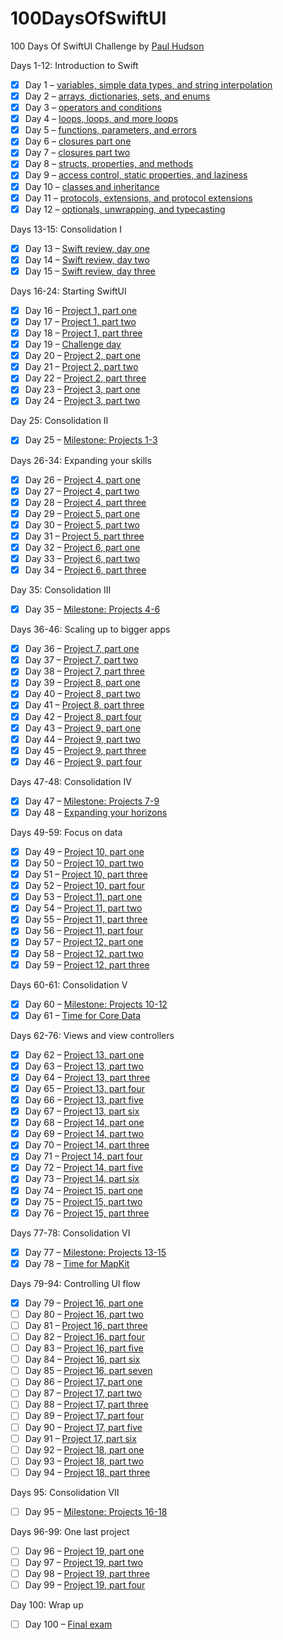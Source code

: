 # 100DaysOfSwiftUI
100 Days Of SwiftUI Challenge by [Paul Hudson](https://www.hackingwithswift.com/100/swiftui)

Days 1-12: Introduction to Swift
- [x] Day 1 – [variables, simple data types, and string interpolation](https://www.hackingwithswift.com/100/swiftui/1)
- [x] Day 2 – [arrays, dictionaries, sets, and enums](https://www.hackingwithswift.com/100/swiftui/2)
- [x] Day 3 – [operators and conditions](https://www.hackingwithswift.com/100/swiftui/3)
- [x] Day 4 – [loops, loops, and more loops](https://www.hackingwithswift.com/100/swiftui/4)
- [x] Day 5 – [functions, parameters, and errors](https://www.hackingwithswift.com/100/swiftui/5)
- [x] Day 6 – [closures part one](https://www.hackingwithswift.com/100/swiftui/6)
- [x] Day 7 – [closures part two](https://www.hackingwithswift.com/100/swiftui/7)
- [x] Day 8 – [structs, properties, and methods](https://www.hackingwithswift.com/100/swiftui/8)
- [x] Day 9 – [access control, static properties, and laziness](https://www.hackingwithswift.com/100/swiftui/9)
- [x] Day 10 – [classes and inheritance](https://www.hackingwithswift.com/100/swiftui/10)
- [x] Day 11 – [protocols, extensions, and protocol extensions](https://www.hackingwithswift.com/100/swiftui/11)
- [x] Day 12 – [optionals, unwrapping, and typecasting](https://www.hackingwithswift.com/100/swiftui/12)

Days 13-15: Consolidation I
- [x] Day 13 – [Swift review, day one](https://www.hackingwithswift.com/100/swiftui/13)
- [x] Day 14 – [Swift review, day two](https://www.hackingwithswift.com/100/swiftui/14)
- [x] Day 15 – [Swift review, day three](https://www.hackingwithswift.com/100/swiftui/15)

Days 16-24: Starting SwiftUI
- [x] Day 16 – [Project 1, part one](https://www.hackingwithswift.com/100/swiftui/16)
- [x] Day 17 – [Project 1, part two](https://www.hackingwithswift.com/100/swiftui/17)
- [x] Day 18 – [Project 1, part three](https://www.hackingwithswift.com/100/swiftui/18)
- [x] Day 19 – [Challenge day](https://www.hackingwithswift.com/100/swiftui/19)
- [x] Day 20 – [Project 2, part one](https://www.hackingwithswift.com/100/swiftui/20)
- [x] Day 21 – [Project 2, part two](https://www.hackingwithswift.com/100/swiftui/21)
- [x] Day 22 – [Project 2, part three](https://www.hackingwithswift.com/100/swiftui/22)
- [x] Day 23 – [Project 3, part one](https://www.hackingwithswift.com/100/swiftui/23)
- [x] Day 24 – [Project 3, part two](https://www.hackingwithswift.com/100/swiftui/24)

Day 25: Consolidation II
- [x] Day 25 – [Milestone: Projects 1-3](https://www.hackingwithswift.com/100/swiftui/25)

Days 26-34: Expanding your skills
- [x] Day 26 – [Project 4, part one](https://www.hackingwithswift.com/100/swiftui/26)
- [x] Day 27 – [Project 4, part two](https://www.hackingwithswift.com/100/swiftui/27)
- [x] Day 28 – [Project 4, part three](https://www.hackingwithswift.com/100/swiftui/28)
- [x] Day 29 – [Project 5, part one](https://www.hackingwithswift.com/100/swiftui/29)
- [x] Day 30 – [Project 5, part two](https://www.hackingwithswift.com/100/swiftui/30)
- [x] Day 31 – [Project 5, part three](https://www.hackingwithswift.com/100/swiftui/31)
- [x] Day 32 – [Project 6, part one](https://www.hackingwithswift.com/100/swiftui/32)
- [x] Day 33 – [Project 6, part two](https://www.hackingwithswift.com/100/swiftui/33)
- [x] Day 34 – [Project 6, part three](https://www.hackingwithswift.com/100/swiftui/34)

Day 35: Consolidation III
- [x] Day 35 – [Milestone: Projects 4-6](https://www.hackingwithswift.com/100/swiftui/35)

Days 36-46: Scaling up to bigger apps
- [x] Day 36 – [Project 7, part one](https://www.hackingwithswift.com/100/swiftui/36)
- [x] Day 37 – [Project 7, part two](https://www.hackingwithswift.com/100/swiftui/37)
- [x] Day 38 – [Project 7, part three](https://www.hackingwithswift.com/100/swiftui/38)
- [x] Day 39 – [Project 8, part one](https://www.hackingwithswift.com/100/swiftui/39)
- [x] Day 40 – [Project 8, part two](https://www.hackingwithswift.com/100/swiftui/40)
- [x] Day 41 – [Project 8, part three](https://www.hackingwithswift.com/100/swiftui/41)
- [x] Day 42 – [Project 8, part four](https://www.hackingwithswift.com/100/swiftui/42)
- [x] Day 43 – [Project 9, part one](https://www.hackingwithswift.com/100/swiftui/43)
- [x] Day 44 – [Project 9, part two](https://www.hackingwithswift.com/100/swiftui/44)
- [x] Day 45 – [Project 9, part three](https://www.hackingwithswift.com/100/swiftui/45)
- [x] Day 46 – [Project 9, part four](https://www.hackingwithswift.com/100/swiftui/46)

Days 47-48: Consolidation IV
- [x] Day 47 – [Milestone: Projects 7-9](https://www.hackingwithswift.com/100/swiftui/47)
- [x] Day 48 – [Expanding your horizons](https://www.hackingwithswift.com/100/swiftui/48)

Days 49-59: Focus on data
- [x] Day 49 – [Project 10, part one](https://www.hackingwithswift.com/100/swiftui/49)
- [x] Day 50 – [Project 10, part two](https://www.hackingwithswift.com/100/swiftui/50)
- [x] Day 51 – [Project 10, part three](https://www.hackingwithswift.com/100/swiftui/51)
- [x] Day 52 – [Project 10, part four](https://www.hackingwithswift.com/100/swiftui/52)
- [x] Day 53 – [Project 11, part one](https://www.hackingwithswift.com/100/swiftui/53)
- [x] Day 54 – [Project 11, part two](https://www.hackingwithswift.com/100/swiftui/54)
- [x] Day 55 – [Project 11, part three](https://www.hackingwithswift.com/100/swiftui/55)
- [x] Day 56 – [Project 11, part four](https://www.hackingwithswift.com/100/swiftui/56)
- [x] Day 57 – [Project 12, part one](https://www.hackingwithswift.com/100/swiftui/57)
- [x] Day 58 – [Project 12, part two](https://www.hackingwithswift.com/100/swiftui/58)
- [x] Day 59 – [Project 12, part three](https://www.hackingwithswift.com/100/swiftui/59)

Days 60-61: Consolidation V
- [x] Day 60 – [Milestone: Projects 10-12](https://www.hackingwithswift.com/100/swiftui/60)
- [x] Day 61 – [Time for Core Data](https://www.hackingwithswift.com/100/swiftui/61)

Days 62-76: Views and view controllers
- [x] Day 62 – [Project 13, part one](https://www.hackingwithswift.com/100/swiftui/62)
- [x] Day 63 – [Project 13, part two](https://www.hackingwithswift.com/100/swiftui/63)
- [x] Day 64 – [Project 13, part three](https://www.hackingwithswift.com/100/swiftui/64)
- [x] Day 65 – [Project 13, part four](https://www.hackingwithswift.com/100/swiftui/65)
- [x] Day 66 – [Project 13, part five](https://www.hackingwithswift.com/100/swiftui/66)
- [x] Day 67 – [Project 13, part six](https://www.hackingwithswift.com/100/swiftui/67)
- [x] Day 68 – [Project 14, part one](https://www.hackingwithswift.com/100/swiftui/68)
- [x] Day 69 – [Project 14, part two](https://www.hackingwithswift.com/100/swiftui/69)
- [x] Day 70 – [Project 14, part three](https://www.hackingwithswift.com/100/swiftui/70)
- [x] Day 71 – [Project 14, part four](https://www.hackingwithswift.com/100/swiftui/71)
- [x] Day 72 – [Project 14, part five](https://www.hackingwithswift.com/100/swiftui/72)
- [x] Day 73 – [Project 14, part six](https://www.hackingwithswift.com/100/swiftui/73)
- [x] Day 74 – [Project 15, part one](https://www.hackingwithswift.com/100/swiftui/74)
- [x] Day 75 – [Project 15, part two](https://www.hackingwithswift.com/100/swiftui/75)
- [x] Day 76 – [Project 15, part three](https://www.hackingwithswift.com/100/swiftui/76)

Days 77-78: Consolidation VI
- [x] Day 77 – [Milestone: Projects 13-15]()
- [x] Day 78 – [Time for MapKit]()

Days 79-94: Controlling UI flow
- [x] Day 79 – [Project 16, part one]()
- [ ] Day 80 – [Project 16, part two]()
- [ ] Day 81 – [Project 16, part three]()
- [ ] Day 82 – [Project 16, part four]()
- [ ] Day 83 – [Project 16, part five]()
- [ ] Day 84 – [Project 16, part six]()
- [ ] Day 85 – [Project 16, part seven]()
- [ ] Day 86 – [Project 17, part one]()
- [ ] Day 87 – [Project 17, part two]()
- [ ] Day 88 – [Project 17, part three]()
- [ ] Day 89 – [Project 17, part four]()
- [ ] Day 90 – [Project 17, part five]()
- [ ] Day 91 – [Project 17, part six]()
- [ ] Day 92 – [Project 18, part one]()
- [ ] Day 93 – [Project 18, part two]()
- [ ] Day 94 – [Project 18, part three]()

Days 95: Consolidation VII
- [ ] Day 95 – [Milestone: Projects 16-18]()

Days 96-99: One last project
- [ ] Day 96 – [Project 19, part one]()
- [ ] Day 97 – [Project 19, part two]()
- [ ] Day 98 – [Project 19, part three]()
- [ ] Day 99 – [Project 19, part four]()

Day 100: Wrap up
- [ ] Day 100 – [Final exam]()
